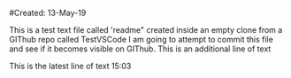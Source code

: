 #Created: 13-May-19

This is a test text file called 'readme" created inside an empty clone from a GIThub repo called TestVSCode
I am going to attempt to commit this file and see if it becomes visible on GIThub.
 This is an additional line of text

 This is the latest line of text 15:03